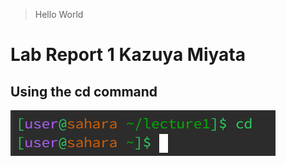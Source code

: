 > Hello  World

# Lab Report 1                          Kazuya Miyata 

## Using the cd command  

![Image](Lab1/images/cd1.png)
